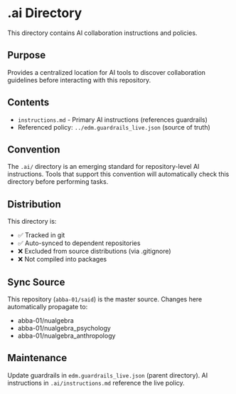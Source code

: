 # .ai Directory

This directory contains AI collaboration instructions and policies.

## Purpose

Provides a centralized location for AI tools to discover collaboration guidelines before interacting with this repository.

## Contents

- `instructions.md` - Primary AI instructions (references guardrails)
- Referenced policy: `../edm.guardrails_live.json` (source of truth)

## Convention

The `.ai/` directory is an emerging standard for repository-level AI instructions. Tools that support this convention will automatically check this directory before performing tasks.

## Distribution

This directory is:
- ✅ Tracked in git
- ✅ Auto-synced to dependent repositories
- ❌ Excluded from source distributions (via .gitignore)
- ❌ Not compiled into packages

## Sync Source

This repository (`abba-01/said`) is the master source. Changes here automatically propagate to:
- abba-01/nualgebra
- abba-01/nualgebra_psychology
- abba-01/nualgebra_anthropology

## Maintenance

Update guardrails in `edm.guardrails_live.json` (parent directory).
AI instructions in `.ai/instructions.md` reference the live policy.
